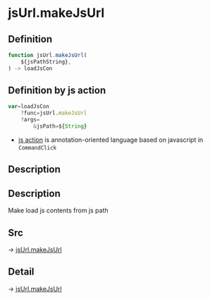 # jsUrl.makeJsUrl

## Definition

```js.js
function jsUrl.makeJsUrl(
	${jsPathString},
) -> loadJsCon
```


## Definition by js action

```js.js
var=loadJsCon
	?func=jsUrl.makeJsUrl
	?args=
		&jsPath=${String}
```

- [js action](#) is annotation-oriented language based on javascript in `CommandClick`

## Description

## Description

Make load js contents from js path
       

## Src

-> [jsUrl.makeJsUrl](https://github.com/puutaro/CommandClick/blob/master/app/src/main/java/com/puutaro/commandclick/fragment_lib/terminal_fragment/js_interface/JsUrl.kt#L23)

## Detail

-> [jsUrl.makeJsUrl](https://github.com/puutaro/CommandClick/blob/master/md/developer/js_interface/details/JsUrl/makeJsUrl.md)
